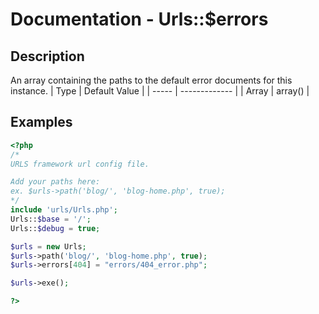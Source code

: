 # Documentation - Urls::$errors
## Description
An array containing the paths to the default error documents for this instance.
|  Type | Default Value |
| ----- | ------------- |
| Array |    array()    |
## Examples
```PHP
<?php
/*
URLS framework url config file.

Add your paths here:
ex. $urls->path('blog/', 'blog-home.php', true);
*/
include 'urls/Urls.php';
Urls::$base = '/';
Urls::$debug = true;

$urls = new Urls;
$urls->path('blog/', 'blog-home.php', true);
$urls->errors[404] = "errors/404_error.php";

$urls->exe();

?>
```
